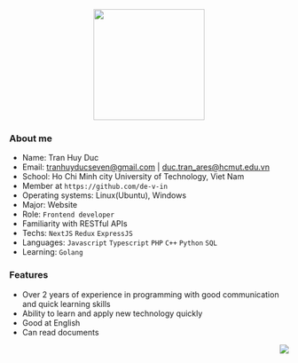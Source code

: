 
<div align=center>
  <img id="profile_image" align=center height=200 src='https://scontent.fsgn6-2.fna.fbcdn.net/v/t39.30808-6/278770723_703071111040937_4805907301647531066_n.jpg?_nc_cat=105&ccb=1-5&_nc_sid=09cbfe&_nc_ohc=tRImgfinUMoAX-xesrg&_nc_ht=scontent.fsgn6-2.fna&oh=00_AT_cU9SzTtZjojS-iQTUsGbFBcuWJ0OS0VryLANNlmb_jQ&oe=625FFA29'/>
 </div>



### About me
- Name: Tran Huy Duc
- Email: tranhuyducseven@gmail.com    |   duc.tran_ares@hcmut.edu.vn
- School: Ho Chi Minh city University of Technology, Viet Nam
- Member at `https://github.com/de-v-in`
- Operating systems: Linux(Ubuntu), Windows
- Major: Website  
- Role: `Frontend developer`
- Familiarity with RESTful APIs
- Techs: `NextJS` `Redux` `ExpressJS` 
- Languages: `Javascript` `Typescript` `PHP` `C++` `Python` `SQL` 
- Learning: `Golang`

### Features
- Over 2 years of experience in programming with good communication and quick learning skills
- Ability to learn and apply new technology quickly
- Good at English
- Can read documents
<img align=right src='https://user-images.githubusercontent.com/26409306/157215133-68733f03-cad7-4cfe-8904-5c6756ac72ba.svg'/>
